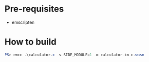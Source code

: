 # Pre-requisites

* emscripten

# How to build

```powershell
PS> emcc .\calculator.c -s SIDE_MODULE=1 -o calculator-in-c.wasm
```